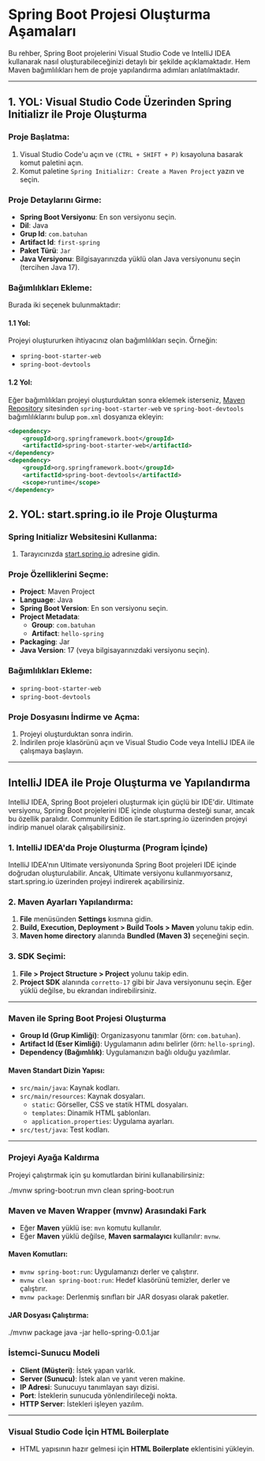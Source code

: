 # Spring Boot Projesi Oluşturma Aşamaları

Bu rehber, Spring Boot projelerini Visual Studio Code ve IntelliJ IDEA kullanarak nasıl oluşturabileceğinizi detaylı bir şekilde açıklamaktadır. Hem Maven bağımlılıkları hem de proje yapılandırma adımları anlatılmaktadır.

---

## 1. YOL: Visual Studio Code Üzerinden Spring Initializr ile Proje Oluşturma

### Proje Başlatma:
1. Visual Studio Code'u açın ve `(CTRL + SHIFT + P)` kısayoluna basarak komut paletini açın.
2. Komut paletine `Spring Initializr: Create a Maven Project` yazın ve seçin.

### Proje Detaylarını Girme:
- **Spring Boot Versiyonu**: En son versiyonu seçin.
- **Dil**: Java
- **Grup Id**: `com.batuhan`
- **Artifact Id**: `first-spring`
- **Paket Türü**: `Jar`
- **Java Versiyonu**: Bilgisayarınızda yüklü olan Java versiyonunu seçin (tercihen Java 17).

### Bağımlılıkları Ekleme:
Burada iki seçenek bulunmaktadır:

#### 1.1 Yol:
Projeyi oluştururken ihtiyacınız olan bağımlılıkları seçin. Örneğin:
- `spring-boot-starter-web`
- `spring-boot-devtools`

#### 1.2 Yol:
Eğer bağımlılıkları projeyi oluşturduktan sonra eklemek isterseniz, [Maven Repository](https://mvnrepository.com/) sitesinden `spring-boot-starter-web` ve `spring-boot-devtools` bağımlılıklarını bulup `pom.xml` dosyanıza ekleyin:
```xml
<dependency>
    <groupId>org.springframework.boot</groupId>
    <artifactId>spring-boot-starter-web</artifactId>
</dependency>
<dependency>
    <groupId>org.springframework.boot</groupId>
    <artifactId>spring-boot-devtools</artifactId>
    <scope>runtime</scope>
</dependency>
```

## 2. YOL: start.spring.io ile Proje Oluşturma

### Spring Initializr Websitesini Kullanma:

1. Tarayıcınızda [start.spring.io](https://start.spring.io/) adresine gidin.

### Proje Özelliklerini Seçme:

- **Project**: Maven Project
- **Language**: Java
- **Spring Boot Version**: En son versiyonu seçin.
- **Project Metadata**:
  - **Group**: `com.batuhan`
  - **Artifact**: `hello-spring`
- **Packaging**: Jar
- **Java Version**: 17 (veya bilgisayarınızdaki versiyonu seçin).

### Bağımlılıkları Ekleme:

- `spring-boot-starter-web`
- `spring-boot-devtools`

### Proje Dosyasını İndirme ve Açma:

1. Projeyi oluşturduktan sonra indirin.
2. İndirilen proje klasörünü açın ve Visual Studio Code veya IntelliJ IDEA ile çalışmaya başlayın.

---

## IntelliJ IDEA ile Proje Oluşturma ve Yapılandırma

IntelliJ IDEA, Spring Boot projeleri oluşturmak için güçlü bir IDE'dir. Ultimate versiyonu, Spring Boot projelerini IDE içinde oluşturma desteği sunar, ancak bu özellik paralıdır. Community Edition ile start.spring.io üzerinden projeyi indirip manuel olarak çalışabilirsiniz.

### 1. IntelliJ IDEA'da Proje Oluşturma (Program İçinde)

IntelliJ IDEA'nın Ultimate versiyonunda Spring Boot projeleri IDE içinde doğrudan oluşturulabilir. Ancak, Ultimate versiyonu kullanmıyorsanız, start.spring.io üzerinden projeyi indirerek açabilirsiniz.

### 2. Maven Ayarları Yapılandırma:

1. **File** menüsünden **Settings** kısmına gidin.
2. **Build, Execution, Deployment > Build Tools > Maven** yolunu takip edin.
3. **Maven home directory** alanında **Bundled (Maven 3)** seçeneğini seçin.

### 3. SDK Seçimi:

1. **File > Project Structure > Project** yolunu takip edin.
2. **Project SDK** alanında `corretto-17` gibi bir Java versiyonunu seçin. Eğer yüklü değilse, bu ekrandan indirebilirsiniz.

---

### Maven ile Spring Boot Projesi Oluşturma

- **Group Id (Grup Kimliği)**: Organizasyonu tanımlar (örn: `com.batuhan`).
- **Artifact Id (Eser Kimliği)**: Uygulamanın adını belirler (örn: `hello-spring`).
- **Dependency (Bağımlılık)**: Uygulamanızın bağlı olduğu yazılımlar.

#### Maven Standart Dizin Yapısı:

- `src/main/java`: Kaynak kodları.
- `src/main/resources`: Kaynak dosyaları.
  - `static`: Görseller, CSS ve statik HTML dosyaları.
  - `templates`: Dinamik HTML şablonları.
  - `application.properties`: Uygulama ayarları.
- `src/test/java`: Test kodları.

---

### Projeyi Ayağa Kaldırma

Projeyi çalıştırmak için şu komutlardan birini kullanabilirsiniz:

./mvnw spring-boot:run
mvn clean spring-boot:run

### Maven ve Maven Wrapper (mvnw) Arasındaki Fark

- Eğer **Maven** yüklü ise: `mvn` komutu kullanılır.
- Eğer **Maven** yüklü değilse, **Maven sarmalayıcı** kullanılır: `mvnw`.

#### Maven Komutları:

- `mvnw spring-boot:run`: Uygulamanızı derler ve çalıştırır.
- `mvnw clean spring-boot:run`: Hedef klasörünü temizler, derler ve çalıştırır.
- `mvnw package`: Derlenmiş sınıfları bir JAR dosyası olarak paketler.

#### JAR Dosyası Çalıştırma:

./mvnw package
java -jar hello-spring-0.0.1.jar

### İstemci-Sunucu Modeli

- **Client (Müşteri)**: İstek yapan varlık.
- **Server (Sunucu)**: İstek alan ve yanıt veren makine.
- **IP Adresi**: Sunucuyu tanımlayan sayı dizisi.
- **Port**: İsteklerin sunucuda yönlendirileceği nokta.
- **HTTP Server**: İstekleri işleyen yazılım.

---

### Visual Studio Code İçin HTML Boilerplate

- HTML yapısının hazır gelmesi için **HTML Boilerplate** eklentisini yükleyin.
